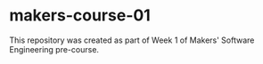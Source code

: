 # makers-course-01
This repository was created as part of Week 1 of Makers' Software Engineering pre-course.
